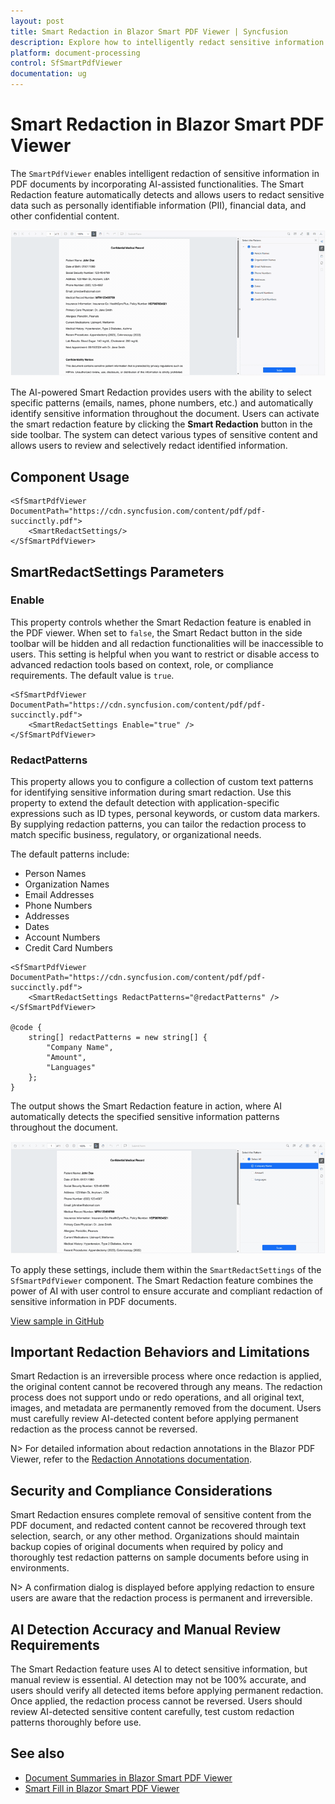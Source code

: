 ```yaml
---
layout: post
title: Smart Redaction in Blazor Smart PDF Viewer | Syncfusion
description: Explore how to intelligently redact sensitive information using AI-powered Smart Redaction in your Blazor applications.
platform: document-processing
control: SfSmartPdfViewer
documentation: ug
---
```


# Smart Redaction in Blazor Smart PDF Viewer

The `SmartPdfViewer` enables intelligent redaction of sensitive information in PDF documents by incorporating AI-assisted functionalities. The Smart Redaction feature automatically detects and allows users to redact sensitive data such as personally identifiable information (PII), financial data, and other confidential content.

![Smart Redaction](images/smart-redaction.gif)

The AI-powered Smart Redaction provides users with the ability to select specific patterns (emails, names, phone numbers, etc.) and automatically identify sensitive information throughout the document. Users can activate the smart redaction feature by clicking the **Smart Redaction** button in the side toolbar. The system can detect various types of sensitive content and allows users to review and selectively redact identified information.

## Component Usage

```cshtml
<SfSmartPdfViewer DocumentPath="https://cdn.syncfusion.com/content/pdf/pdf-succinctly.pdf">
    <SmartRedactSettings/>
</SfSmartPdfViewer>
```

## SmartRedactSettings Parameters

### Enable
This property controls whether the Smart Redaction feature is enabled in the PDF viewer. When set to `false`, the Smart Redact button in the side toolbar will be hidden and all redaction functionalities will be inaccessible to users. This setting is helpful when you want to restrict or disable access to advanced redaction tools based on context, role, or compliance requirements. The default value is `true`.

```cshtml
<SfSmartPdfViewer DocumentPath="https://cdn.syncfusion.com/content/pdf/pdf-succinctly.pdf">
    <SmartRedactSettings Enable="true" />
</SfSmartPdfViewer>
```

### RedactPatterns
This property allows you to configure a collection of custom text patterns for identifying sensitive information during smart redaction. Use this property to extend the default detection with application-specific expressions such as ID types, personal keywords, or custom data markers. By supplying redaction patterns, you can tailor the redaction process to match specific business, regulatory, or organizational needs.

The default patterns include:
- Person Names
- Organization Names  
- Email Addresses
- Phone Numbers
- Addresses
- Dates
- Account Numbers
- Credit Card Numbers

```cshtml
<SfSmartPdfViewer DocumentPath="https://cdn.syncfusion.com/content/pdf/pdf-succinctly.pdf">
    <SmartRedactSettings RedactPatterns="@redactPatterns" />
</SfSmartPdfViewer>

@code {
    string[] redactPatterns = new string[] {
        "Company Name", 
        "Amount",
        "Languages"
    };
}
```
The output shows the Smart Redaction feature in action, where AI automatically detects the specified sensitive information patterns throughout the document.

![Redact Patterns in Smart Redaction](images/redact-patterns.gif)

To apply these settings, include them within the `SmartRedactSettings` of the `SfSmartPdfViewer` component. The Smart Redaction feature combines the power of AI with user control to ensure accurate and compliant redaction of sensitive information in PDF documents.

[View sample in GitHub]()

## Important Redaction Behaviors and Limitations

Smart Redaction is an irreversible process where once redaction is applied, the original content cannot be recovered through any means. The redaction process does not support undo or redo operations, and all original text, images, and metadata are permanently removed from the document. Users must carefully review AI-detected content before applying permanent redaction as the process cannot be reversed.

N> For detailed information about redaction annotations in the Blazor PDF Viewer, refer to the [Redaction Annotations documentation](./../../../PDF/PDF-Viewer/blazor/annotation/redaction-annotation).

## Security and Compliance Considerations

Smart Redaction ensures complete removal of sensitive content from the PDF document, and redacted content cannot be recovered through text selection, search, or any other method. Organizations should maintain backup copies of original documents when required by policy and thoroughly test redaction patterns on sample documents before using in environments.

N> A confirmation dialog is displayed before applying redaction to ensure users are aware that the redaction process is permanent and irreversible.

## AI Detection Accuracy and Manual Review Requirements

The Smart Redaction feature uses AI to detect sensitive information, but manual review is essential. AI detection may not be 100% accurate, and users should verify all detected items before applying permanent redaction. Once applied, the redaction process cannot be reversed. Users should review AI-detected sensitive content carefully, test custom redaction patterns thoroughly before use.

## See also

* [Document Summaries in Blazor Smart PDF Viewer](./document-summarizer)
* [Smart Fill in Blazor Smart PDF Viewer](./smart-fill)